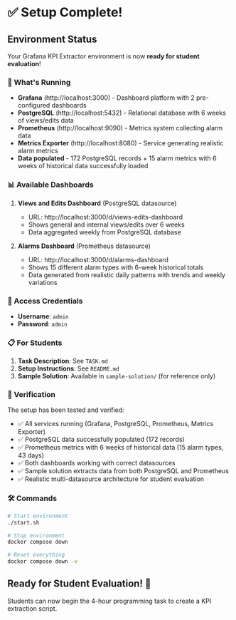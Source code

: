 # ✅ Setup Complete!

## Environment Status

Your Grafana KPI Extractor environment is now **ready for student evaluation**!

### 🚀 What's Running

- **Grafana** (http://localhost:3000) - Dashboard platform with 2 pre-configured dashboards
- **PostgreSQL** (http://localhost:5432) - Relational database with 6 weeks of views/edits data
- **Prometheus** (http://localhost:9090) - Metrics system collecting alarm data
- **Metrics Exporter** (http://localhost:8080) - Service generating realistic alarm metrics
- **Data populated** - 172 PostgreSQL records + 15 alarm metrics with 6 weeks of historical data successfully loaded

### 📊 Available Dashboards

1. **Views and Edits Dashboard** (PostgreSQL datasource)
   - URL: http://localhost:3000/d/views-edits-dashboard
   - Shows general and internal views/edits over 6 weeks
   - Data aggregated weekly from PostgreSQL database

2. **Alarms Dashboard** (Prometheus datasource)
   - URL: http://localhost:3000/d/alarms-dashboard  
   - Shows 15 different alarm types with 6-week historical totals
   - Data generated from realistic daily patterns with trends and weekly variations

### 🔐 Access Credentials

- **Username**: `admin`
- **Password**: `admin`

### 📋 For Students

1. **Task Description**: See `TASK.md`
2. **Setup Instructions**: See `README.md`
3. **Sample Solution**: Available in `sample-solution/` (for reference only)

### 🧪 Verification

The setup has been tested and verified:
- ✅ All services running (Grafana, PostgreSQL, Prometheus, Metrics Exporter)
- ✅ PostgreSQL data successfully populated (172 records)
- ✅ Prometheus metrics with 6 weeks of historical data (15 alarm types, 43 days)
- ✅ Both dashboards working with correct datasources
- ✅ Sample solution extracts data from both PostgreSQL and Prometheus
- ✅ Realistic multi-datasource architecture for student evaluation

### 🛠️ Commands

```bash
# Start environment
./start.sh

# Stop environment  
docker compose down

# Reset everything
docker compose down -v
```

## Ready for Student Evaluation! 🎯

Students can now begin the 4-hour programming task to create a KPI extraction script. 